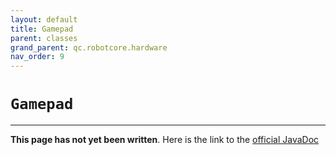 ```yaml
---
layout: default
title: Gamepad
parent: classes
grand_parent: qc.robotcore.hardware
nav_order: 9
---
```

# `Gamepad`
---
**This page has not yet been written**. Here is the link to the [official JavaDoc](https://ftctechnh.github.io/ftc_app/doc/javadoc/com/qualcomm/robotcore/hardware/Gamepad.html)
        